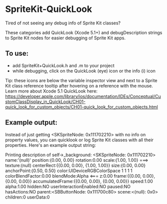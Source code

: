 SpriteKit-QuickLook
===================

Tired of not seeing any debug info of Sprite Kit classes?

These categories add QuickLook (Xcode 5.1+) and debugDescription strings to Sprite Kit nodes for easier debugging of Sprite Kit apps.

To use: 
-------
- add SpriteKit+QuickLook.h and .m to your project
- while debugging, click on the QuickLook (eye) icon or the info (i) icon

Tip: these icons are below the variable inspector view and next to a Sprite Kit class reference tooltip after hovering on a reference with the mouse.
Learn more about Xcode 5.1 QuickLook here: https://developer.apple.com/library/ios/documentation/IDEs/Conceptual/CustomClassDisplay_in_QuickLook/CH01-quick_look_for_custom_objects/CH01-quick_look_for_custom_objects.html

Example output:
------------

Instead of just getting <SKSpriteNode: 0x111702210> with no info on property values, you can quicklook or log Sprite Kit classes with all their properties. 
Here's an example output string:

Printing description of self->_background:
<SKSpriteNode: 0x111702210>
name:'(null)'
position:{0.00, 0.00}
rotation:0.00
scale:{1.00, 1.00}
===>
texture:(null)
centerRect:{{0.00, 0.00}, {1.00, 1.00}}
size:{0.00, 0.00}
anchorPoint:{0.50, 0.50}
color:UIDeviceRGBColorSpace 1 1 1 1
colorBlendFactor:0.00
blendMode:Alpha
<===
z:0.00
frame:{{0.00, 0.00}, {0.00, 0.00}}
accumulatedFrame:{{0.00, 0.00}, {0.00, 0.00}}
speed:1.00
alpha:1.00
hidden:NO
userInteractionEnabled:NO
paused:NO
hasActions:NO
parent:<SBButtonNode: 0x111700c80>
scene:<(null): 0x0>
children:0
userData:0
